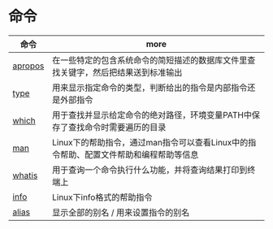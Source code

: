 # 命令

| 命令                                      | more                                                                                  |
| ----------------------------------------- | ------------------------------------------------------------------------------------- |
| [apropos](http://man.linuxde.net/apropos) | 在一些特定的包含系统命令的简短描述的数据库文件里查找关键字，然后把结果送到标准输出    |
| [type](http://man.linuxde.net/type)       | 用来显示指定命令的类型，判断给出的指令是内部指令还是外部指令                          |
| [which](http://man.linuxde.net/which)     | 用于查找并显示给定命令的绝对路径，环境变量PATH中保存了查找命令时需要遍历的目录        |
| [man](http://man.linuxde.net/man)         | Linux下的帮助指令，通过man指令可以查看Linux中的指令帮助、配置文件帮助和编程帮助等信息 |
| [whatis](http://man.linuxde.net/whatis)   | 用于查询一个命令执行什么功能，并将查询结果打印到终端上                                |
| [info](http://man.linuxde.net/info)       | Linux下info格式的帮助指令                                                             |
| [alias](http://man.linuxde.net/sort)      | 显示全部的别名 / 用来设置指令的别名                                                   |